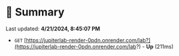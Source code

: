 # 📖 Summary
Last updated: **4/21/2024, 8:45:07 PM**

- `GET` [https://jupiterlab-render-0pdn.onrender.com/lab?](https://jupiterlab-render-0pdn.onrender.com/lab?) - **Up** (211ms)
